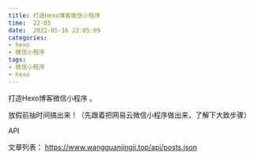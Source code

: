 ```yaml
---
title: 打造Hexo博客微信小程序 
time:  22-05
date:  2022-05-16 22:05:09
categories:
- hexo
- 微信小程序
tags: 
- 微信小程序
- hexo
---
```


打造Hexo博客微信小程序 。

放假前抽时间搞出来！（先跟着把网易云微信小程序做出来，了解下大致步骤）

<!-- more -->

API

文章列表： https://www.wangguanjingji.top/api/posts.json





